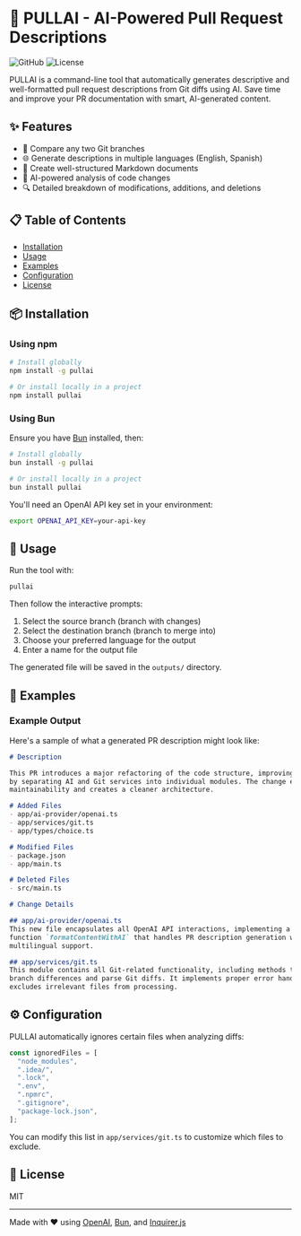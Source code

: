 # 🤖 PULLAI - AI-Powered Pull Request Descriptions

![GitHub](https://img.shields.io/badge/pullai-v1.0.0-blue)
![License](https://img.shields.io/badge/license-MIT-green)

PULLAI is a command-line tool that automatically generates descriptive and well-formatted pull request descriptions from Git diffs using AI. Save time and improve your PR documentation with smart, AI-generated content.

## ✨ Features

- 🔄 Compare any two Git branches
- 🌐 Generate descriptions in multiple languages (English, Spanish)
- 📝 Create well-structured Markdown documents
- 🧠 AI-powered analysis of code changes
- 🔍 Detailed breakdown of modifications, additions, and deletions

## 📋 Table of Contents

- [Installation](#-installation)
- [Usage](#-usage)
- [Examples](#-examples)
- [Configuration](#-configuration)
- [License](#-license)

## 📦 Installation

### Using npm

```bash
# Install globally
npm install -g pullai

# Or install locally in a project
npm install pullai
```

### Using Bun

Ensure you have [Bun](https://bun.sh/) installed, then:

```bash
# Install globally
bun install -g pullai

# Or install locally in a project
bun install pullai
```

You'll need an OpenAI API key set in your environment:

```bash
export OPENAI_API_KEY=your-api-key
```

## 🚀 Usage

Run the tool with:

```bash
pullai
```

Then follow the interactive prompts:

1. Select the source branch (branch with changes)
2. Select the destination branch (branch to merge into)
3. Choose your preferred language for the output
4. Enter a name for the output file

The generated file will be saved in the `outputs/` directory.

## 📝 Examples

### Example Output

Here's a sample of what a generated PR description might look like:

```markdown
# Description

This PR introduces a major refactoring of the code structure, improving modularity 
by separating AI and Git services into individual modules. The change enhances 
maintainability and creates a cleaner architecture.

# Added Files
- app/ai-provider/openai.ts
- app/services/git.ts
- app/types/choice.ts

# Modified Files
- package.json
- app/main.ts

# Deleted Files
- src/main.ts

# Change Details

## app/ai-provider/openai.ts
This new file encapsulates all OpenAI API interactions, implementing a dedicated 
function `formatContentWithAI` that handles PR description generation with 
multilingual support.

## app/services/git.ts
This module contains all Git-related functionality, including methods to retrieve 
branch differences and parse Git diffs. It implements proper error handling and 
excludes irrelevant files from processing.
```

## ⚙️ Configuration

PULLAI automatically ignores certain files when analyzing diffs:

```typescript
const ignoredFiles = [
  "node_modules",
  ".idea/",
  ".lock",
  ".env",
  ".npmrc",
  ".gitignore",
  "package-lock.json",
];
```

You can modify this list in `app/services/git.ts` to customize which files to exclude.

## 📄 License

MIT

---

Made with ❤️ using [OpenAI](https://openai.com/), [Bun](https://bun.sh/), and [Inquirer.js](https://github.com/SBoudrias/Inquirer.js)
